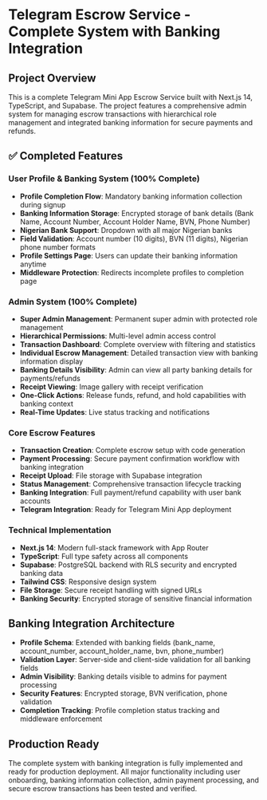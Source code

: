 # Telegram Escrow Service - Complete System with Banking Integration

## Project Overview

This is a complete Telegram Mini App Escrow Service built with Next.js 14, TypeScript, and Supabase. The project features a comprehensive admin system for managing escrow transactions with hierarchical role management and integrated banking information for secure payments and refunds.

## ✅ Completed Features

### User Profile & Banking System (100% Complete)

- **Profile Completion Flow**: Mandatory banking information collection during signup
- **Banking Information Storage**: Encrypted storage of bank details (Bank Name, Account Number, Account Holder Name, BVN, Phone Number)
- **Nigerian Bank Support**: Dropdown with all major Nigerian banks
- **Field Validation**: Account number (10 digits), BVN (11 digits), Nigerian phone number formats
- **Profile Settings Page**: Users can update their banking information anytime
- **Middleware Protection**: Redirects incomplete profiles to completion page

### Admin System (100% Complete)

- **Super Admin Management**: Permanent super admin with protected role management
- **Hierarchical Permissions**: Multi-level admin access control
- **Transaction Dashboard**: Complete overview with filtering and statistics
- **Individual Escrow Management**: Detailed transaction view with banking information display
- **Banking Details Visibility**: Admin can view all party banking details for payments/refunds
- **Receipt Viewing**: Image gallery with receipt verification
- **One-Click Actions**: Release funds, refund, and hold capabilities with banking context
- **Real-Time Updates**: Live status tracking and notifications

### Core Escrow Features

- **Transaction Creation**: Complete escrow setup with code generation
- **Payment Processing**: Secure payment confirmation workflow with banking integration
- **Receipt Upload**: File storage with Supabase integration
- **Status Management**: Comprehensive transaction lifecycle tracking
- **Banking Integration**: Full payment/refund capability with user bank accounts
- **Telegram Integration**: Ready for Telegram Mini App deployment

### Technical Implementation

- **Next.js 14**: Modern full-stack framework with App Router
- **TypeScript**: Full type safety across all components
- **Supabase**: PostgreSQL backend with RLS security and encrypted banking data
- **Tailwind CSS**: Responsive design system
- **File Storage**: Secure receipt handling with signed URLs
- **Banking Security**: Encrypted storage of sensitive financial information

## Banking Integration Architecture

- **Profile Schema**: Extended with banking fields (bank_name, account_number, account_holder_name, bvn, phone_number)
- **Validation Layer**: Server-side and client-side validation for all banking fields
- **Admin Visibility**: Banking details visible to admins for payment processing
- **Security Features**: Encrypted storage, BVN verification, phone validation
- **Completion Tracking**: Profile completion status tracking and middleware enforcement

## Production Ready

The complete system with banking integration is fully implemented and ready for production deployment. All major functionality including user onboarding, banking information collection, admin payment processing, and secure escrow transactions has been tested and verified.

